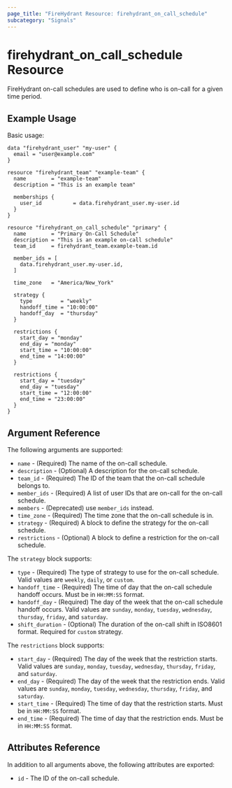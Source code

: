 ```yaml
---
page_title: "FireHydrant Resource: firehydrant_on_call_schedule"
subcategory: "Signals"
---
```


# firehydrant_on_call_schedule Resource

FireHydrant on-call schedules are used to define who is on-call for a given time period.

## Example Usage

Basic usage:
```hcl
data "firehydrant_user" "my-user" {
  email = "user@example.com"
}

resource "firehydrant_team" "example-team" {
  name        = "example-team"
  description = "This is an example team"

  memberships {
    user_id          = data.firehydrant_user.my-user.id
  }
}

resource "firehydrant_on_call_schedule" "primary" {
  name        = "Primary On-Call Schedule"
  description = "This is an example on-call schedule"
  team_id     = firehydrant_team.example-team.id

  member_ids = [
    data.firehydrant_user.my-user.id,
  ]

  time_zone   = "America/New_York"

  strategy {
    type         = "weekly"
    handoff_time = "10:00:00"
    handoff_day  = "thursday"
  }

  restrictions {
    start_day = "monday"
    end_day = "monday"
    start_time = "10:00:00"
    end_time = "14:00:00"
  }

  restrictions {
    start_day = "tuesday"
    end_day = "tuesday"
    start_time = "12:00:00"
    end_time = "23:00:00"
  }
}
```

## Argument Reference

The following arguments are supported:

* `name` - (Required) The name of the on-call schedule.
* `description` - (Optional) A description for the on-call schedule.
* `team_id` - (Required) The ID of the team that the on-call schedule belongs to.
* `member_ids` - (Required) A list of user IDs that are on-call for the on-call schedule.
* `members` - (Deprecated) use `member_ids` instead.
* `time_zone` - (Required) The time zone that the on-call schedule is in.
* `strategy` - (Required) A block to define the strategy for the on-call schedule.
* `restrictions` - (Optional) A block to define a restriction for the on-call schedule.

The `strategy` block supports:

* `type` - (Required) The type of strategy to use for the on-call schedule. Valid values are `weekly`, `daily`, or `custom`.
* `handoff_time` - (Required) The time of day that the on-call schedule handoff occurs. Must be in `HH:MM:SS` format.
* `handoff_day` - (Required) The day of the week that the on-call schedule handoff occurs. Valid values are `sunday`, `monday`, `tuesday`, `wednesday`, `thursday`, `friday`, and `saturday`.
* `shift_duration` - (Optional) The duration of the on-call shift in ISO8601 format. Required for `custom` strategy.

The `restrictions` block supports:

* `start_day` - (Required) The day of the week that the restriction starts. Valid values are `sunday`, `monday`, `tuesday`, `wednesday`, `thursday`, `friday`, and `saturday`.
* `end_day` - (Required) The day of the week that the restriction ends. Valid values are `sunday`, `monday`, `tuesday`, `wednesday`, `thursday`, `friday`, and `saturday`.
* `start_time` - (Required) The time of day that the restriction starts. Must be in `HH:MM:SS` format.
* `end_time` - (Required) The time of day that the restriction ends. Must be in `HH:MM:SS` format.

## Attributes Reference

In addition to all arguments above, the following attributes are exported:

* `id` - The ID of the on-call schedule.
